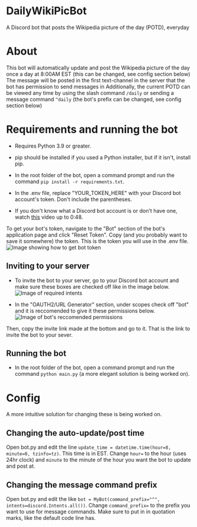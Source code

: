 # DailyWikiPicBot
A Discord bot that posts the Wikipedia picture of the day (POTD), everyday

# About
This bot will automatically update and post the Wikipedia picture of the day once a day at 8:00AM EST (this can be changed, see config section below)
The message will be posted in the first text-channel in the server that the bot has permission to send messages in
Additionally, the current POTD can be viewed any time by using the slash command `/daily` or sending a message command `^daily` (the bot's prefix can be changed, see config section below)

# Requirements and running the bot
- Requires Python 3.9 or greater.

- pip should be installed if you used a Python installer, but if it isn't, install pip.

- In the root folder of the bot, open a command prompt and run the command `pip install -r requirements.txt`.

- In the .env file, replace "YOUR_TOKEN_HERE" with your Discord bot account's token. Don't include the parentheses.

- If you don't know what a Discord bot account is or don't have one, watch [this](https://youtu.be/Gqurhm2QxA0?t=12) video up to 0:48.

To get your bot's token, navigate to the "Bot" section of the bot's application page and click "Reset Token". Copy (and you probably want to save it somewhere) the token. This is the token you will use in the .env file.
![Image showing how to get bot token](https://user-images.githubusercontent.com/47580914/208227610-e9484423-8b84-4a2b-a6d2-856e2b99115d.png)


## Inviting to your server
- To invite the bot to your server, go to your Discord bot account and make sure these boxes are checked off like in the image below.
![Image of required intents](https://user-images.githubusercontent.com/47580914/208226855-93026a5c-a97c-4ba0-a128-4663192080c0.png)

- In the "OAUTH2/URL Generator" section, under scopes check off "bot" and it is reccomended to give it these permissions below.
![Image of bot's reccomended permissions](https://user-images.githubusercontent.com/47580914/208226842-2df7df79-91c9-4d1d-a21a-0a383e16698d.png)

Then, copy the invite link made at the bottom and go to it. That is the link to invite the bot to your sever.

## Running the bot
- In the root folder of the bot, open a command prompt and run the command `python main.py` (a more elegant solution is being worked on).

# Config
A more intuitive solution for changing these is being worked on.
## Changing the auto-update/post time
Open bot.py and edit the line `update_time = datetime.time(hour=8, minute=0, tzinfo=tz)`. This time is in EST. Change `hour=` to the hour (uses 24hr clock) and `minute` to the minute of the hour you want the bot to update and post at.
## Changing the message command prefix
Open bot.py and edit the like `bot = MyBot(command_prefix="^", intents=discord.Intents.all())`. Change `command_prefix=` to the prefix you want to use for message commands. Make sure to put in in quotation marks, like the default code line has.
